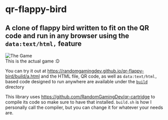 # qr-flappy-bird
## A clone of flappy bird written to fit on the QR code and run in any browser using the `data:text/html,` feature

![The Game](https://github.com/RandomGamingDev/qr-flappy-bird/assets/83996185/511640e4-d638-4101-900a-5e3812aad360) <br/>
This is the actual game :D

You can try it out at https://randomgamingdev.github.io/qr-flappy-bird/build/a.html and the HTML file, QR code, as well as `data:text/html,` based code designed to run anywhere are available under the [`build`](https://github.com/RandomGamingDev/qr-flappy-bird/tree/main/build) directory

This library uses https://github.com/RandomGamingDev/qr-cartridge to compile its code so make sure to have that installed. `build.sh` is how I personally call the compiler, but you can change it for whatever your needs are.

